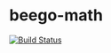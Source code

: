 # beego-math

[![Build Status](https://semaphoreci.com/api/v1/piotrp/beego-math/branches/master/badge.svg)](https://semaphoreci.com/piotrp/beego-math)
